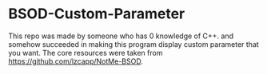 # BSOD-Custom-Parameter

This repo was made by someone who has 0 knowledge of C++. and somehow succeeded in making this program display custom parameter that you want.
The core resources were taken from https://github.com/lzcapp/NotMe-BSOD.
